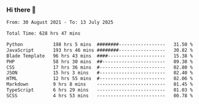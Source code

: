 ### Hi there 👋

<!--
**dominoto/dominoto** is a ✨ _special_ ✨ repository because its `README.md` (this file) appears on your GitHub profile.

Here are some ideas to get you started:

- 🔭 I’m currently working on ...
- 🌱 I’m currently learning ...
- 👯 I’m looking to collaborate on ...
- 🤔 I’m looking for help with ...
- 💬 Ask me about ...
- 📫 How to reach me: ...
- 😄 Pronouns: ...
- ⚡ Fun fact: ...
-->
<!--START_SECTION:waka-->

```txt
From: 30 August 2021 - To: 13 July 2025

Total Time: 628 hrs 47 mins

Python           198 hrs 5 mins  ########-----------------   31.50 %
JavaScript       193 hrs 46 mins ########-----------------   30.82 %
Blade Template   96 hrs 43 mins  ####---------------------   15.38 %
PHP              58 hrs 30 mins  ##-----------------------   09.30 %
CSS              17 hrs 36 mins  #------------------------   02.80 %
JSON             15 hrs 3 mins   #------------------------   02.40 %
HTML             12 hrs 55 mins  #------------------------   02.06 %
Markdown         9 hrs 8 mins    -------------------------   01.45 %
TypeScript       6 hrs 29 mins   -------------------------   01.03 %
SCSS             4 hrs 53 mins   -------------------------   00.78 %
```

<!--END_SECTION:waka-->
